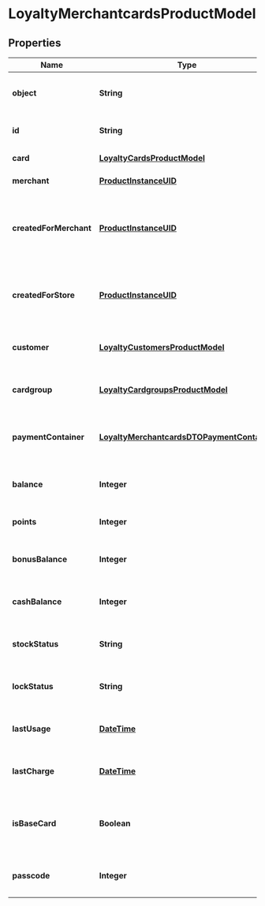 
# LoyaltyMerchantcardsProductModel

## Properties
Name | Type | Description | Notes
------------ | ------------- | ------------- | -------------
**object** | **String** | Object of loyalty merchant card | 
**id** | **String** | Id of loyalty merchant card | 
**card** | [**LoyaltyCardsProductModel**](LoyaltyCardsProductModel.md) | Id of loyalty store group | 
**merchant** | [**ProductInstanceUID**](ProductInstanceUID.md) | Current merchant id | 
**createdForMerchant** | [**ProductInstanceUID**](ProductInstanceUID.md) | Merchant id, that loyalty merchant card object was created for | 
**createdForStore** | [**ProductInstanceUID**](ProductInstanceUID.md) | Store id, that loyalty merchant card object was created for | 
**customer** | [**LoyaltyCustomersProductModel**](LoyaltyCustomersProductModel.md) | Loyalty merchant card customer | 
**cardgroup** | [**LoyaltyCardgroupsProductModel**](LoyaltyCardgroupsProductModel.md) | Loyalty merchant card card group | 
**paymentContainer** | [**LoyaltyMerchantcardsDTOPaymentContainer**](LoyaltyMerchantcardsDTOPaymentContainer.md) | Loyalty merchant card payment container | 
**balance** | **Integer** | Loyalty merchant card balance | 
**points** | **Integer** | Loyalty merchant card points | 
**bonusBalance** | **Integer** | Loyalty merchant card bonus balance | 
**cashBalance** | **Integer** | Loyalty merchant card cash balance | 
**stockStatus** | **String** | Loyalty merchant card stock status | 
**lockStatus** | **String** | Loyalty merchant card lock status | 
**lastUsage** | [**DateTime**](DateTime.md) | Loyalty merchant card last usage | 
**lastCharge** | [**DateTime**](DateTime.md) | Loyalty merchant card last charge | 
**isBaseCard** | **Boolean** | Information whether loyalty merchant card is base card | 
**passcode** | **Integer** | Loyalty merchant card passcode | 



